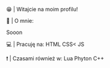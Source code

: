 😁 | Witajcie na moim profilu!
<p>📃 | O mnie:</p>
<p>Sooon</p>
<p>💻 | Pracuję na:
HTML
CSS<
JS</p>
<p>❗ | Czasami również w:
Lua
Phyton
C++</p>
<!--
**korpens1/korpens1** is a ✨ _special_ ✨ repository because its `README.md` (this file) appears on your GitHub profile.

Here are some ideas to get you started:

- 🔭 I’m currently working on ...
- 🌱 I’m currently learning ...
- 👯 I’m looking to collaborate on ...
- 🤔 I’m looking for help with ...
- 💬 Ask me about ...
- 📫 How to reach me: ...
- 😄 Pronouns: ...
- ⚡ Fun fact: ...
-->
